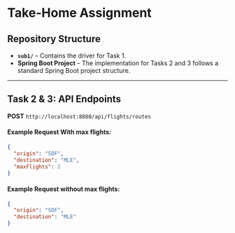 # Take-Home Assignment

## Repository Structure

- **`sub1/`** – Contains the driver for Task 1.  
- **Spring Boot Project** – The implementation for Tasks 2 and 3 follows a standard Spring Boot project structure.

---

## Task 2 & 3: API Endpoints  

**POST** `http://localhost:8080/api/flights/routes`  

#### **Example Request With max flights:**  

```json
{
  "origin": "SOF",
  "destination": "MLE",
  "maxFlights": 2
}
```

#### **Example Request without max flights:**
```json
{
  "origin": "SOF",
  "destination": "MLE"
}
```
